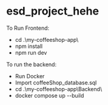 # esd_project_hehe


To Run Frontend:
- cd .\my-coffeeshop-app\
- npm install
- npm run dev

To run the backend:
- Run Docker
- Import coffeeShop_database.sql
- cd .\my-coffeeshop-app\Backend\
- docker compose up --build